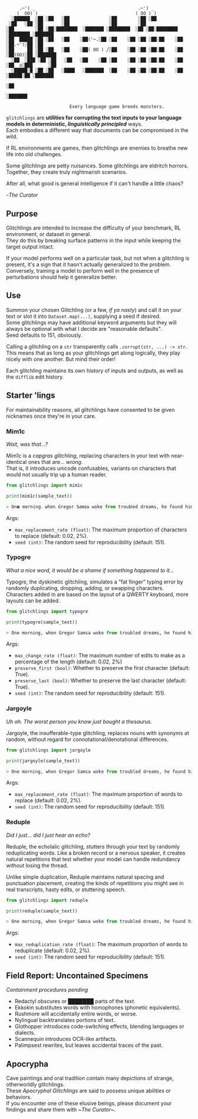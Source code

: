 #

```plaintext
     .─') _                                       .─') _                  
    (  OO) )                                     ( OO ) )            
  ░██████  ░██ ░██   ░██               ░██        ░██ ░██                                 
 ░██   ░██ ░██       ░██               ░██        ░██                                     
░██        ░██ ░██░████████  ░███████ ░████████  ░██ ░██░████████   ░████████ ░███████  
░██  █████ ░██ ░██   ░██    ░██('─.░██ ░██    ░██ ░██ ░██░██    ░██ ░██.─')░██ ░██        
░██     ██ ░██ ░██   ░██    ░██( OO ) ╱░██    ░██ ░██ ░██░██    ░██ ░██(OO)░██ ░███████  
  ░██  ░███ ░██ ░██   ░██   ░██    ░██ ░██    ░██ ░██ ░██░██    ░██ ░██  o░███      ░██ 
  ░█████░█ ░██ ░██   ░████   ░███████  ░██    ░██ ░██ ░██░██    ░██  ░█████░██ ░███████  
                                                                           ░██            
                                                                     ░███████             

                        Every language game breeds monsters.
```

`glitchlings` are **utilities for corrupting the text inputs to your language models in deterministic, _linguistically principled_** ways.  
Each embodies a different way that documents can be compromised in the wild.

If RL environments are games, then glitchlings are enemies to breathe new life into old challenges.

Some glitchlings are petty nuisances. Some glitchlings are eldritch horrors.  
Together, they create truly nightmarish scenarios.

After all, what good is general intelligence if it can't handle a little chaos?

-_The Curator_

## Purpose

Glitchlings are intended to increase the difficulty of your benchmark, RL environment, or dataset in general.  
They do this by breaking surface patterns in the input while keeping the target output intact.

If your model performs well on a particular task, but not when a glitchling is present, it's a sign that it hasn't actually generalized to the problem.  
Conversely, training a model to perform well in the presence of perturbations should help it generalize better.

## Use

Summon your chosen Glitchling (or a few, _if ya nasty_) and call it on your text or slot it into `Dataset.map(...)`, supplying a seed if desired.  
Some glitchlings may have additional keyword arguments but they will always be optional with what I decide are "reasonable defaults".  
Seed defaults to 151, obviously.

Calling a glitchling on a `str` transparently calls `.corrupt(str, ...) -> str`.  
This means that as long as your glitchlings get along logically, they play nicely with one another. But mind their order!

Each glitchling maintains its own history of inputs and outputs, as well as the `difflib` edit history.

## Starter 'lings

For maintainability reasons, all glitchlings have consented to be given nicknames once they're in your care.

### Mim1c

_Wait, was that...?_

Mim1c is a _capgras glitchling_, replacing characters in your text with near-identical ones that are... _wrong_.  
That is, it introduces unicode confusables, variants on characters that would not usually trip up a human reader.

```python
from glitchlings import mim1c

print(mim1c(sample_text))

> On𝗲 moꭈning‎؍‎ when Gregor S𝛼m𝑠𝚊 woke from troub‎𞸀‎ed dreams, he found himself transformed in his bed into a horrible vermin. He lay on his armour-like back, and if he lifted his head a little he could see his brown belly, slightly domed and divided by arches into stiff sections. The bedding was hardly able to cover it   t and seemed ready to slide off any moment. His many legs, pitifully thin compared with the size of the rest of him, waved about helplessly as he looked.
```

Args:

- `max_replacement_rate (float)`: The maximum proportion of characters to replace (default: 0.02, 2%).
- `seed (int)`: The random seed for reproducibility (default: 151).

### Typogre

_What a nice word, it would be a shame if something happened to it..._

Typogre, the dyskinetic glitchling, simulates a "fat finger" typing error by randomly duplicating, dropping, adding, or swapping characters.  
Characters added in are based on the layout of a QWERTY keyboard, more layouts can be added.

```python
from glitchlings import typogre

print(typogre(sample_text))

> One morning, when Gregor Samsa woke from troubled dreams, he found himself transformed in his bed into a horrible vermin. He lay on hisarmour-like back, and if he lifted his head a little he could see his brown belly, slightly romed and divided by arches int stiff sections. The bedding was hrly able to cover it and seemed ready to slide off any moment. His many legs, pitifully thin compared with the size of the rest of him, waved about helplesly ass he looked.
```

Args:

- `max_change_rate (float)`: The maximum number of edits to make as a percentage of the length (default: 0.02, 2%)
- `preserve_first (bool)`: Whether to preserve the first character (default: True).
- `preserve_last (bool)`: Whether to preserve the last character (default: True).
- `seed (int)`: The random seed for reproducibility (default: 151).

### Jargoyle

_Uh oh. The worst person you know just bought a thesaurus._

Jargoyle, the insufferable-type glitchling, replaces nouns with synonyms at random, without regard for connotational/denotational differences.

```python
from glitchlings import jargoyle

print(jargoyle(sample_text))

> One morning, when Gregor Samsa woke from troubled dreams, he found himself transformed in his bed into a horrible varmint. He lay on his armor-like back, and if he lifted his head a little he could see his brown belly, slightly domed and divided by arch into stiff sections. The bedding was hardly able to cover it and seemed ready to slide off any moment. His many legs, pitifully thin compared with the size of the rest of him, waved about helplessly as he looked.
```

Args:

- `max_replacement_rate (float)`: The maximum proportion of words to replace (default: 0.02, 2%).
- `seed (int)`: The random seed for reproducibility (default: 151).

### Reduple

_Did I just... did I just hear an echo?_

Reduple, the echolalic glitchling, stutters through your text by randomly reduplicating words.
Like a broken record or a nervous speaker, it creates natural repetitions that test whether your model can handle redundancy without losing the thread.

Unlike simple duplication, Reduple maintains natural spacing and punctuation placement, creating the kinds of repetitions you might see in real transcripts, hasty edits, or stuttering speech.

```python
from glitchlings import reduple

print(reduple(sample_text))

> One morning, when Gregor Samsa woke from troubled dreams, he found himself transformed in his bed into a horrible vermin. He lay on his armour-like back, and if he lifted his head a little he could see his brown belly, slightly domed and divided by arches into stiff sections. The bedding was hardly able to cover it and and seemed ready to to slide off any moment. His many legs, pitifully thin compared with the size of the the rest of him, waved waved about helplessly as he looked looked.
```

Args:

- `max_reduplication_rate (float)`: The maximum proportion of words to reduplicate (default: 0.02, 2%).
- `seed (int)`: The random seed for reproducibility (default: 151).

## Field Report: Uncontained Specimens

_Containment procedures pending_

- Redactyl obscures or ███████ parts of the text.
- Ekkokin substitutes words with homophones (phonetic equivalents).
- Rushmore will accidentally entire words, or worse.
- Nylingual backtranslates portions of text.
- Glothopper introduces code-switching effects, blending languages or dialects.
- Scannequin introduces OCR-like artifacts.
- Palimpsest rewrites, but leaves accidental traces of the past.

## Apocrypha

Cave paintings and oral tradition contain many depictions of strange, otherworldly glitchlings.  
These _Apocryphal Glitchlings_ are said to possess unique abilities or behaviors.  
If you encounter one of these elusive beings, please document your findings and share them with ~_The Curator_~.
